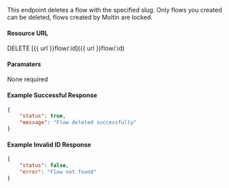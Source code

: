 <!--
@title DELETE flow/:slug
@author Moltin Ltd
@description Deletes a flow with a given slug
@order 15.5

@sidebar 1
@family Flow
@rate No
@auth Yes
@format JSON
@http DELETE
@version beta
-->
This endpoint deletes a flow with the specified slug. Only flows you created can be deleted, flows created by Moltin are locked.

#### Resource URL
DELETE [{{ url }}flow/:id]({{ url }}flow/:id)


#### Paramaters
None required

<!--code-->
#### Example Successful Response
``` json
{
    "status": true,
    "message": "Flow deleted successfully"
}
```


#### Example Invalid ID Response
``` json
{
    "status": false,
    "error": "Flow not found"
}
```
<!--/code-->